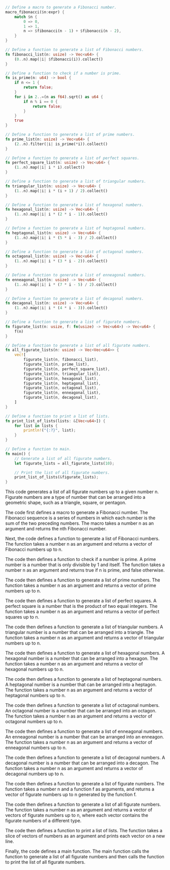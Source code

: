 ```rust
// Define a macro to generate a Fibonacci number.
macro_fibonacci($n:expr) {
    match $n {
        0 => 0,
        1 => 1,
        n => $fibonacci(n - 1) + $fibonacci(n - 2),
    }
}

// Define a function to generate a list of Fibonacci numbers.
fn fibonacci_list(n: usize) -> Vec<u64> {
    (0..n).map(|i| $fibonacci(i)).collect()
}

// Define a function to check if a number is prime.
fn is_prime(n: u64) -> bool {
    if n <= 1 {
        return false;
    }
    for i in 2..=(n as f64).sqrt() as u64 {
        if n % i == 0 {
            return false;
        }
    }
    true
}

// Define a function to generate a list of prime numbers.
fn prime_list(n: usize) -> Vec<u64> {
    (2..n).filter(|i| is_prime(*i)).collect()
}

// Define a function to generate a list of perfect squares.
fn perfect_square_list(n: usize) -> Vec<u64> {
    (1..n).map(|i| i * i).collect()
}

// Define a function to generate a list of triangular numbers.
fn triangular_list(n: usize) -> Vec<u64> {
    (1..n).map(|i| i * (i + 1) / 2).collect()
}

// Define a function to generate a list of hexagonal numbers.
fn hexagonal_list(n: usize) -> Vec<u64> {
    (1..n).map(|i| i * (2 * i - 1)).collect()
}

// Define a function to generate a list of heptagonal numbers.
fn heptagonal_list(n: usize) -> Vec<u64> {
    (1..n).map(|i| i * (5 * i - 3) / 2).collect()
}

// Define a function to generate a list of octagonal numbers.
fn octagonal_list(n: usize) -> Vec<u64> {
    (1..n).map(|i| i * (3 * i - 2)).collect()
}

// Define a function to generate a list of enneagonal numbers.
fn enneagonal_list(n: usize) -> Vec<u64> {
    (1..n).map(|i| i * (7 * i - 5) / 2).collect()
}

// Define a function to generate a list of decagonal numbers.
fn decagonal_list(n: usize) -> Vec<u64> {
    (1..n).map(|i| i * (4 * i - 3)).collect()
}

// Define a function to generate a list of figurate numbers.
fn figurate_list(n: usize, f: fn(usize) -> Vec<u64>) -> Vec<u64> {
    f(n)
}

// Define a function to generate a list of all figurate numbers.
fn all_figurate_lists(n: usize) -> Vec<Vec<u64>> {
    vec![
        figurate_list(n, fibonacci_list),
        figurate_list(n, prime_list),
        figurate_list(n, perfect_square_list),
        figurate_list(n, triangular_list),
        figurate_list(n, hexagonal_list),
        figurate_list(n, heptagonal_list),
        figurate_list(n, octagonal_list),
        figurate_list(n, enneagonal_list),
        figurate_list(n, decagonal_list),
    ]
}

// Define a function to print a list of lists.
fn print_list_of_lists(lists: &[Vec<u64>]) {
    for list in lists {
        println!("{:?}", list);
    }
}

// Define a function to main.
fn main() {
    // Generate a list of all figurate numbers.
    let figurate_lists = all_figurate_lists(10);

    // Print the list of all figurate numbers.
    print_list_of_lists(&figurate_lists);
}
```

This code generates a list of all figurate numbers up to a given number n. Figurate numbers are a type of number that can be arranged into a geometric shape, such as a triangle, square, or pentagon.

The code first defines a macro to generate a Fibonacci number. The Fibonacci sequence is a series of numbers in which each number is the sum of the two preceding numbers. The macro takes a number n as an argument and returns the nth Fibonacci number.

Next, the code defines a function to generate a list of Fibonacci numbers. The function takes a number n as an argument and returns a vector of Fibonacci numbers up to n.

The code then defines a function to check if a number is prime. A prime number is a number that is only divisible by 1 and itself. The function takes a number n as an argument and returns true if n is prime, and false otherwise.

The code then defines a function to generate a list of prime numbers. The function takes a number n as an argument and returns a vector of prime numbers up to n.

The code then defines a function to generate a list of perfect squares. A perfect square is a number that is the product of two equal integers. The function takes a number n as an argument and returns a vector of perfect squares up to n.

The code then defines a function to generate a list of triangular numbers. A triangular number is a number that can be arranged into a triangle. The function takes a number n as an argument and returns a vector of triangular numbers up to n.

The code then defines a function to generate a list of hexagonal numbers. A hexagonal number is a number that can be arranged into a hexagon. The function takes a number n as an argument and returns a vector of hexagonal numbers up to n.

The code then defines a function to generate a list of heptagonal numbers. A heptagonal number is a number that can be arranged into a heptagon. The function takes a number n as an argument and returns a vector of heptagonal numbers up to n.

The code then defines a function to generate a list of octagonal numbers. An octagonal number is a number that can be arranged into an octagon. The function takes a number n as an argument and returns a vector of octagonal numbers up to n.

The code then defines a function to generate a list of enneagonal numbers. An enneagonal number is a number that can be arranged into an enneagon. The function takes a number n as an argument and returns a vector of enneagonal numbers up to n.

The code then defines a function to generate a list of decagonal numbers. A decagonal number is a number that can be arranged into a decagon. The function takes a number n as an argument and returns a vector of decagonal numbers up to n.

The code then defines a function to generate a list of figurate numbers. The function takes a number n and a function f as arguments, and returns a vector of figurate numbers up to n generated by the function f.

The code then defines a function to generate a list of all figurate numbers. The function takes a number n as an argument and returns a vector of vectors of figurate numbers up to n, where each vector contains the figurate numbers of a different type.

The code then defines a function to print a list of lists. The function takes a slice of vectors of numbers as an argument and prints each vector on a new line.

Finally, the code defines a main function. The main function calls the function to generate a list of all figurate numbers and then calls the function to print the list of all figurate numbers.